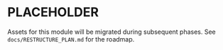 # PLACEHOLDER

Assets for this module will be migrated during subsequent phases. See `docs/RESTRUCTURE_PLAN.md` for the roadmap.
